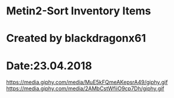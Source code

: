 # Metin2-Sort Inventory Items
# Created by blackdragonx61
# Date:23.04.2018
https://media.giphy.com/media/MuE5kFQmeAKepsrA49/giphy.gif
https://media.giphy.com/media/2AMbCstWfiiO9cp7Dh/giphy.gif
